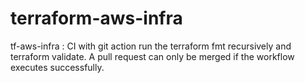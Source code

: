 # terraform-aws-infra

tf-aws-infra : CI with git action
run the terraform fmt recursively and terraform validate. A pull request can only be merged if the workflow executes successfully.